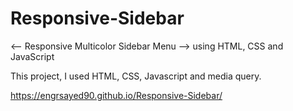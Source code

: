 # Responsive-Sidebar
<-- Responsive Multicolor Sidebar Menu --> using HTML, CSS and JavaScript

This project, I used HTML, CSS, Javascript and media query.


https://engrsayed90.github.io/Responsive-Sidebar/
